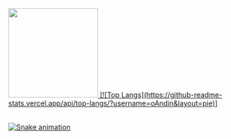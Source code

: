 <div>
   <a href="https://github.com/oAndin">
   <img height="180em" src="https://github-readme-stats.vercel.app/api?username=oAndin&show_icons=true&theme=merko&include_all_commits=true&count_private=true"/>
   [![Top Langs](https://github-readme-stats.vercel.app/api/top-langs/?username=oAndin&layout=pie)]
</div>
 <br>
<div>
 
  ![Snake animation](https://github.com/oAndin/oAndin/blob/output/github-contribution-grid-snake.svg)

   </div>
